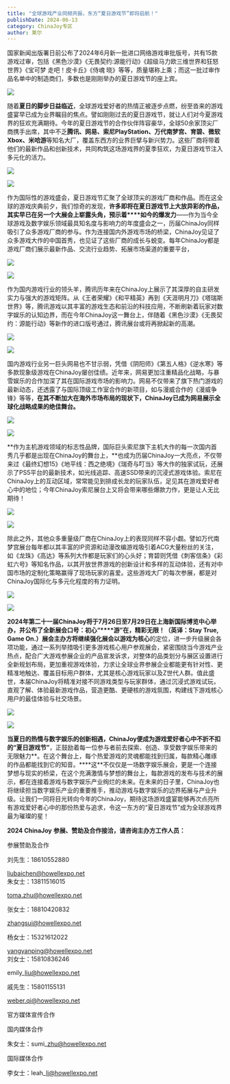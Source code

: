 ```yaml
---
title: "全球游戏产业同频共振，东方“夏日游戏节”即将启航！"
publishDate: 2024-06-13
category: ChinaJoy专区
author: 莱尔
---
```


国家新闻出版署日前公布了2024年6月新一批进口网络游戏审批版号，共有15款游戏过审，包括《黑色沙漠》《无畏契约:源能行动》《超级马力欧三维世界和狂怒世界》《宝可梦 走吧！皮卡丘》《侍魂 晓》等等，质量堪称上乘；而这一批过审作品名单中的制造商们，多数也是刚刚举办的夏日游戏节的座上宾。

![](https://ec-net-1251389766.cos.ap-shanghai.myqcloud.com/wp-content/uploads/2024/06/20240613154526743-570x1024.png)

随着**夏日的脚步日益临近**，全球游戏爱好者的热情正被逐步点燃，纷至沓来的游戏盛宴早已成为业界瞩目的焦点。譬如刚刚过去的夏日游戏节，就让人们对今夏游戏界的狂欢充满期待。今年的夏日游戏节的合作伙伴阵容豪华，全球50余家顶尖厂商携手出席，其中不乏**腾讯、网易、索尼PlayStation、万代南梦宫、育碧、微软Xbox、米哈游**等知名大厂，覆盖东西方的业界巨擘与新兴势力。这些厂商将带着他们的最新作品和创新技术，共同构筑这场游戏界的夏季狂欢，为夏日游戏节注入多元化的活力。

![](https://ec-net-1251389766.cos.ap-shanghai.myqcloud.com/wp-content/uploads/2024/06/20240613154533997.png)

![](https://ec-net-1251389766.cos.ap-shanghai.myqcloud.com/wp-content/uploads/2024/06/20240613154534368.png)

作为国际性的游戏盛会，夏日游戏节汇聚了全球顶尖的游戏厂商和作品。而在这全球的游戏庆典前夕，我们惊奇的发现，**许多****即将在夏日游戏节上大放异彩的作品****，其实早已在另一个大展会上崭露头角，预示着****如今的爆发力**——作为当今全球游戏及数字娱乐领域最具知名度与影响力的年度盛会之一，历届ChinaJoy同样吸引了众多游戏厂商的参与。作为连接国内外游戏市场的桥梁，ChinaJoy见证了众多游戏大作的中国首秀，也见证了这些厂商的成长与蜕变。每年ChinaJoy都是游戏厂商们展示最新作品、交流行业趋势、拓展市场渠道的重要平台，

![](https://ec-net-1251389766.cos.ap-shanghai.myqcloud.com/wp-content/uploads/2024/06/20240613154539911.png)

![](https://ec-net-1251389766.cos.ap-shanghai.myqcloud.com/wp-content/uploads/2024/06/20240613154541489.png)

作为国内游戏行业的领头羊，腾讯历年来在ChinaJoy上展示了其深厚的自主研发实力与强大的游戏矩阵。从《王者荣耀》《和平精英》再到《天涯明月刀》《塔瑞斯世界》等，腾讯游戏以其丰富的游戏生态和前沿的科技应用，不断刷新着玩家对数字娱乐的认知边界，而在今年ChinaJoy这一舞台上，伴随着《黑色沙漠》《无畏契约：源能行动》等新作的进口版号通过，腾讯展台或将再掀起新的高潮。

![](https://ec-net-1251389766.cos.ap-shanghai.myqcloud.com/wp-content/uploads/2024/06/20240613154543794.png)

![](https://ec-net-1251389766.cos.ap-shanghai.myqcloud.com/wp-content/uploads/2024/06/20240613154545704.png)

国内游戏行业另一巨头网易也不甘示弱，凭借《阴阳师》《第五人格》《逆水寒》等多款现象级游戏在ChinaJoy屡创佳绩。近年来，网易更加注重精品化战略，与暴雪娱乐的合作加深了其在国际游戏市场的影响力。网易不仅带来了旗下热门游戏的最新动态，还透露了与国际顶级工作室合作的新项目，如与漫威合作的《漫威争锋》等等，**在其不断加大在海外市场布局的现状下，ChinaJoy已成为网易展示全球化战略成果的绝佳舞台。**

![](https://ec-net-1251389766.cos.ap-shanghai.myqcloud.com/wp-content/uploads/2024/06/20240613154552173.png)

![](https://ec-net-1251389766.cos.ap-shanghai.myqcloud.com/wp-content/uploads/2024/06/20240613154554124.png)

**作为主机游戏领域的标志性品牌，国际巨头索尼旗下主机大作的每一次国内首秀几乎都是出现在ChinaJoy的舞台上，**也成为历届ChinaJoy一大亮点，不仅带来过《最终幻想15》《地平线：西之绝境》《瑞奇与叮当》等大作的独家试玩，还展示了PS5平台的最新技术，如光线追踪、高速SSD带来的沉浸式游戏体验。索尼在ChinaJoy上的互动区域，常常能见到排成长龙的玩家队伍，足见其在游戏爱好者心中的地位；今年ChinaJoy索尼展台上又将会带来哪些爆款力作，更是让人无比期待！

![](https://ec-net-1251389766.cos.ap-shanghai.myqcloud.com/wp-content/uploads/2024/06/20240613154601496.png)

![](https://ec-net-1251389766.cos.ap-shanghai.myqcloud.com/wp-content/uploads/2024/06/20240613154602624.png)

除此之外，其他众多重量级厂商在ChinaJoy上的表现同样不容小觑。譬如万代南梦宫展台每年都以其丰富的IP资源和动漫改编游戏吸引着ACG大量粉丝的关注，如《龙珠》《高达》等系列大作都是玩家们的心头好；育碧则凭借《刺客信条》《彩虹六号》等知名作品，以其开放世界游戏的创新设计和多样的互动体验，还有对中国市场的定制化策略赢得了现场玩家的喜爱。这些游戏大厂的每次参展，都是对ChinaJoy国际化与多元化程度的有力证明。

![](https://ec-net-1251389766.cos.ap-shanghai.myqcloud.com/wp-content/uploads/2024/06/20240613154606101.png)

![](https://ec-net-1251389766.cos.ap-shanghai.myqcloud.com/wp-content/uploads/2024/06/20240613154608567.png)

**2024****年第二十一届ChinaJoy****将于7****月26****日至7****月29****日在上海新国际博览中心举办，并公布了全新展会口号：初心“****游”****在，精彩无限！（英译：Stay True, Game On.****）**展会主办方将继续强化展会**以游戏为核心**的定位，进一步升级展会各项功能，通过一系列举措吸引更多游戏核心用户参观展会，紧密围绕当今游戏产业热点，配合广大游戏参展企业的产品宣发诉求，对整体的品类划分与展区设置进行全新规划布局，更加重视游戏体验，力求让全球业界参展企业都能更有针对性、更精准地触达、覆盖目标用户群体，尤其是核心游戏玩家以及Z世代人群。值此盛世，本届ChinaJoy将精准对接不同游戏类型与玩家群体，通过沉浸式游戏试玩，直观了解、体验最新游戏作品，营造更酷、更硬核的游戏氛围，构建线下游戏核心用户的最佳体验与社交场景。

![](https://ec-net-1251389766.cos.ap-shanghai.myqcloud.com/wp-content/uploads/2024/06/20240613154612753.png)

![](https://ec-net-1251389766.cos.ap-shanghai.myqcloud.com/wp-content/uploads/2024/06/20240613154614333.png)

**当夏日的热情与数字娱乐的创新相遇，ChinaJoy便成为游戏爱好者心中不折不扣的“夏日游戏节”**，正鼓励着每一位参与者前去探索、创造、享受数字娱乐带来的无限魅力**。在这个舞台上，每个热爱游戏的灵魂都能找到归属，每款精心雕琢的作品都能找到它的知音。****这**不仅仅是一场数字娱乐展会，更是一个连接梦想与现实的桥梁，在这个充满激情与梦想的舞台上，每款游戏的发布与技术的展示，都在连接着游戏与数字娱乐产业绚烂的未来。在未来的日子里，ChinaJoy也将继续担当数字娱乐产业的重要推手，推动游戏与数字娱乐的边界拓展与产业升级。让我们一同将目光转向今年的ChinaJoy，期待这场游戏盛宴能够再次点亮所有游戏爱好者心中的那份热爱与追求，令这一东方的“夏日游戏节”成为全球游戏界最为璀璨的星！

**2024 ChinaJoy** **参展、赞助及合作接洽，请咨询主办方工作人员：**

  
参展赞助及合作

刘先生：18610552880

liubaichen@howellexpo.net  
朱女士：13811516015

toma.zhu@howellexpo.net

张女士：18810420832

zhangsui@howellexpo.net

杨女士：15321612022

yangyanping@howellexpo.net  
刘女士：15810836246

emily\_liu@howellexpo.net

戚先生：15801155131

[weber.qi@howellexpo.net](mailto:weber.qi@howellexpo.net)

  
官方媒体宣传合作

国内媒体合作

朱女士：sumi\_zhu@howellexpo.net

国际媒体合作

李女士：leah\_li@howellexpo.net
